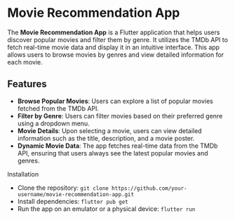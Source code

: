 # Movie Recommendation App

The **Movie Recommendation App** is a Flutter application that helps users discover popular movies and filter them by genre. It utilizes the TMDb API to fetch real-time movie data and display it in an intuitive interface. This app allows users to browse movies by genres and view detailed information for each movie.

## Features

- **Browse Popular Movies**: Users can explore a list of popular movies fetched from the TMDb API.
- **Filter by Genre**: Users can filter movies based on their preferred genre using a dropdown menu.
- **Movie Details**: Upon selecting a movie, users can view detailed information such as the title, description, and a movie poster.
- **Dynamic Movie Data**: The app fetches real-time data from the TMDb API, ensuring that users always see the latest popular movies and genres.

Installation

- Clone the repository:
  `git clone https://github.com/your-username/movie-recommendation-app.git`
- Install dependencies:
  `flutter pub get`
- Run the app on an emulator or a physical device:
  `flutter run`

